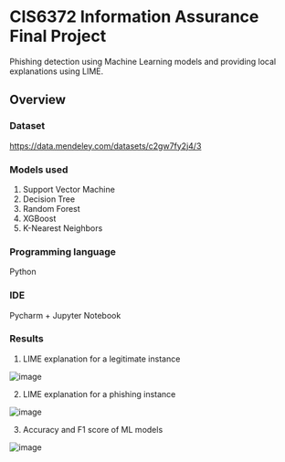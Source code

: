 # CIS6372 Information Assurance Final Project

Phishing detection using Machine Learning models and providing local explanations using LIME.

## Overview

### Dataset

https://data.mendeley.com/datasets/c2gw7fy2j4/3 

### Models used

1. Support Vector Machine
2. Decision Tree
3. Random Forest
4. XGBoost
5. K-Nearest Neighbors

### Programming language

Python

### IDE

Pycharm + Jupyter Notebook

### Results

1. LIME explanation for a legitimate instance

![image](https://github.com/poonkuzhali/Phishing_Detection/assets/12248032/58194523-f161-4cda-9185-b0ec7d59858a)

2. LIME explanation for a phishing instance
   
![image](https://github.com/poonkuzhali/Phishing_Detection/assets/12248032/124185e4-3b44-40bb-b916-9ae8b196ad34)

3. Accuracy and F1 score of ML models

![image](https://github.com/poonkuzhali/Phishing_Detection/assets/12248032/4152f706-7477-4c87-9f6d-b845f112a62e)





